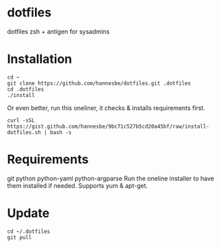 # dotfiles
dotfiles zsh + antigen for sysadmins

# Installation
```
cd ~
git clone https://github.com/hannesbe/dotfiles.git .dotfiles
cd .dotfiles
./install
```
Or even better, run this oneliner, it checks & installs requirements first.
```
curl -sSL https://gist.github.com/hannesbe/9bc71c527b5cd20a45bf/raw/install-dotfiles.sh | bash -s
```

# Requirements
git python python-yaml python-argparse
Run the oneline installer to have them installed if needed. Supports yum & apt-get.

# Update
```
cd ~/.dotfiles
git pull
```
